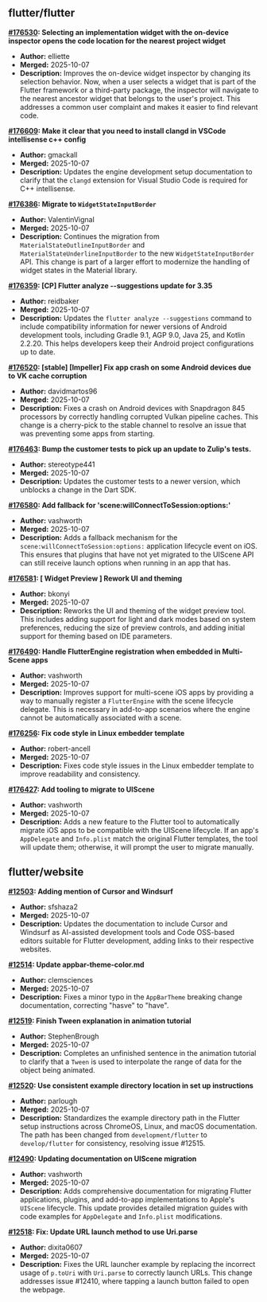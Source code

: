 ## flutter/flutter

**[#176530](https://github.com/flutter/flutter/pull/176530): Selecting an implementation widget with the on-device inspector opens the code location for the nearest project widget**
  - **Author:** elliette
  - **Merged:** 2025-10-07
  - **Description:** Improves the on-device widget inspector by changing its selection behavior. Now, when a user selects a widget that is part of the Flutter framework or a third-party package, the inspector will navigate to the nearest ancestor widget that belongs to the user's project. This addresses a common user complaint and makes it easier to find relevant code.

**[#176609](https://github.com/flutter/flutter/pull/176609): Make it clear that you need to install clangd in VSCode intellisense c++ config**
  - **Author:** gmackall
  - **Merged:** 2025-10-07
  - **Description:** Updates the engine development setup documentation to clarify that the `clangd` extension for Visual Studio Code is required for C++ intellisense.

**[#176386](https://github.com/flutter/flutter/pull/176386): Migrate to `WidgetStateInputBorder`**
  - **Author:** ValentinVignal
  - **Merged:** 2025-10-07
  - **Description:** Continues the migration from `MaterialStateOutlineInputBorder` and `MaterialStateUnderlineInputBorder` to the new `WidgetStateInputBorder` API. This change is part of a larger effort to modernize the handling of widget states in the Material library.

**[#176359](https://github.com/flutter/flutter/pull/176359): [CP] Flutter analyze --suggestions update for 3.35**
  - **Author:** reidbaker
  - **Merged:** 2025-10-07
  - **Description:** Updates the `flutter analyze --suggestions` command to include compatibility information for newer versions of Android development tools, including Gradle 9.1, AGP 9.0, Java 25, and Kotlin 2.2.20. This helps developers keep their Android project configurations up to date.

**[#176520](https://github.com/flutter/flutter/pull/176520): [stable] [Impeller] Fix app crash on some Android devices due to VK cache corruption**
  - **Author:** davidmartos96
  - **Merged:** 2025-10-07
  - **Description:** Fixes a crash on Android devices with Snapdragon 845 processors by correctly handling corrupted Vulkan pipeline caches. This change is a cherry-pick to the stable channel to resolve an issue that was preventing some apps from starting.

**[#176463](https://github.com/flutter/flutter/pull/176463): Bump the customer tests to pick up an update to Zulip's tests.**
  - **Author:** stereotype441
  - **Merged:** 2025-10-07
  - **Description:** Updates the customer tests to a newer version, which unblocks a change in the Dart SDK.

**[#176580](https://github.com/flutter/flutter/pull/176580): Add fallback for 'scene:willConnectToSession:options:'**
  - **Author:** vashworth
  - **Merged:** 2025-10-07
  - **Description:** Adds a fallback mechanism for the `scene:willConnectToSession:options:` application lifecycle event on iOS. This ensures that plugins that have not yet migrated to the UIScene API can still receive launch options when running in an app that has.

**[#176581](https://github.com/flutter/flutter/pull/176581): [ Widget Preview ] Rework UI and theming**
  - **Author:** bkonyi
  - **Merged:** 2025-10-07
  - **Description:** Reworks the UI and theming of the widget preview tool. This includes adding support for light and dark modes based on system preferences, reducing the size of preview controls, and adding initial support for theming based on IDE parameters.

**[#176490](https://github.com/flutter/flutter/pull/176490): Handle FlutterEngine registration when embedded in Multi-Scene apps**
  - **Author:** vashworth
  - **Merged:** 2025-10-07
  - **Description:** Improves support for multi-scene iOS apps by providing a way to manually register a `FlutterEngine` with the scene lifecycle delegate. This is necessary in add-to-app scenarios where the engine cannot be automatically associated with a scene.

**[#176256](https://github.com/flutter/flutter/pull/176256): Fix code style in Linux embedder template**
  - **Author:** robert-ancell
  - **Merged:** 2025-10-07
  - **Description:** Fixes code style issues in the Linux embedder template to improve readability and consistency.

**[#176427](https://github.com/flutter/flutter/pull/176427): Add tooling to migrate to UIScene**
  - **Author:** vashworth
  - **Merged:** 2025-10-07
  - **Description:** Adds a new feature to the Flutter tool to automatically migrate iOS apps to be compatible with the UIScene lifecycle. If an app's `AppDelegate` and `Info.plist` match the original Flutter templates, the tool will update them; otherwise, it will prompt the user to migrate manually.


## flutter/website

**[#12503](https://github.com/flutter/website/pull/12503): Adding mention of Cursor and Windsurf**
  - **Author:** sfshaza2
  - **Merged:** 2025-10-07
  - **Description:** Updates the documentation to include Cursor and Windsurf as AI-assisted development tools and Code OSS-based editors suitable for Flutter development, adding links to their respective websites.

**[#12514](https://github.com/flutter/website/pull/12514): Update appbar-theme-color.md**
  - **Author:** clemsciences
  - **Merged:** 2025-10-07
  - **Description:** Fixes a minor typo in the `AppBarTheme` breaking change documentation, correcting "hasve" to "have".

**[#12519](https://github.com/flutter/website/pull/12519): Finish Tween explanation in animation tutorial**
  - **Author:** StephenBrough
  - **Merged:** 2025-10-07
  - **Description:** Completes an unfinished sentence in the animation tutorial to clarify that a `Tween` is used to interpolate the range of data for the object being animated.

**[#12520](https://github.com/flutter/website/pull/12520): Use consistent example directory location in set up instructions**
  - **Author:** parlough
  - **Merged:** 2025-10-07
  - **Description:** Standardizes the example directory path in the Flutter setup instructions across ChromeOS, Linux, and macOS documentation. The path has been changed from `development/flutter` to `develop/flutter` for consistency, resolving issue #12515.

**[#12490](https://github.com/flutter/website/pull/12490): Updating documentation on UIScene migration**
  - **Author:** vashworth
  - **Merged:** 2025-10-07
  - **Description:** Adds comprehensive documentation for migrating Flutter applications, plugins, and add-to-app implementations to Apple's `UIScene` lifecycle. This update provides detailed migration guides with code examples for `AppDelegate` and `Info.plist` modifications.

**[#12518](https://github.com/flutter/website/pull/12518): Fix: Update URL launch method to use Uri.parse**
  - **Author:** dixita0607
  - **Merged:** 2025-10-07
  - **Description:** Fixes the URL launcher example by replacing the incorrect usage of `p.toUri` with `Uri.parse` to correctly launch URLs. This change addresses issue #12410, where tapping a launch button failed to open the webpage.


